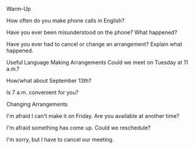 Warm-Up

How often do you make phone calls in English?

Have you ever been misunderstood on the phone? What happened?

Have you ever had to cancel or change an arrangement? Explain what happened.

Useful Language
Making Arrangements
Could we meet on Tuesday at 11 a.m.?

How/what about September 13th?

Is 7 a.m. convenient for you?

Changing Arrangements

I'm afraid I can't make it on Friday. Are you available at another time?

I'm afraid something has come up. Could we reschedule?

I'm sorry, but I have to cancel our meeting.



